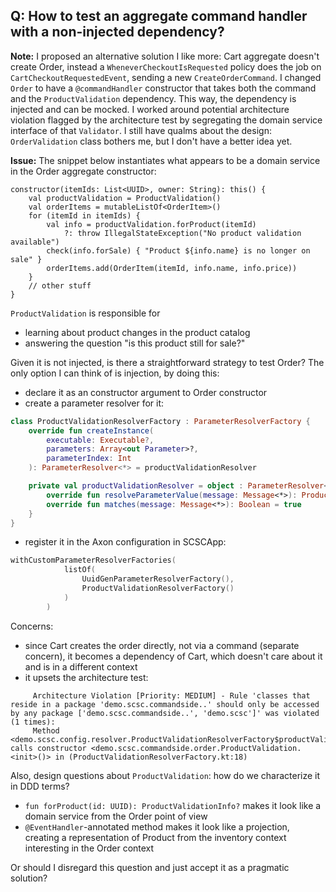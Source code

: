 ## Q: How to test an aggregate command handler with a non-injected dependency?

**Note:**
I proposed an alternative solution I like more: Cart aggregate doesn't create Order, instead a 
`WheneverCheckoutIsRequested` policy does the job on `CartCheckoutRequestedEvent`, sending a new
`CreateOrderCommand`. I changed `Order` to have a `@commandHandler` constructor that takes both the 
command and the `ProductValidation` dependency. This way, the dependency is injected and can be mocked.
I worked around potential architecture violation flagged by the architecture test by segregating the
domain service interface of that `Validator`. I still have qualms about the design: `OrderValidation`
class bothers me, but I don't have a better idea yet.

**Issue:**
The snippet below instantiates what appears to be a domain service in the Order aggregate constructor:

```
constructor(itemIds: List<UUID>, owner: String): this() {
    val productValidation = ProductValidation()
    val orderItems = mutableListOf<OrderItem>()
    for (itemId in itemIds) {
        val info = productValidation.forProduct(itemId)
            ?: throw IllegalStateException("No product validation available")
        check(info.forSale) { "Product ${info.name} is no longer on sale" }
        orderItems.add(OrderItem(itemId, info.name, info.price))
    }
    // other stuff
}
```
`ProductValidation` is responsible for 
- learning about product changes in the product catalog
- answering the question "is this product still for sale?"

Given it is not injected, is there a straightforward strategy to test Order?
The only option I can think of is injection, by doing this: 
   - declare it as an constructor argument to Order constructor 
   - create a parameter resolver for it:
```kotlin
class ProductValidationResolverFactory : ParameterResolverFactory {
    override fun createInstance(
        executable: Executable?,
        parameters: Array<out Parameter>?,
        parameterIndex: Int
    ): ParameterResolver<*> = productValidationResolver

    private val productValidationResolver = object : ParameterResolver<ProductValidation> {
        override fun resolveParameterValue(message: Message<*>): ProductValidation = ProductValidation()
        override fun matches(message: Message<*>): Boolean = true
    }
}
```
   - register it in the Axon configuration in SCSCApp:
```kotlin
withCustomParameterResolverFactories(
            listOf(
                UuidGenParameterResolverFactory(),
                ProductValidationResolverFactory()
            )
        )
```
   Concerns: 
   - since Cart creates the order directly, not via a command (separate concern), it becomes a dependency of Cart, which doesn't care about it and is in a different context
   - it upsets the architecture test: 
```
     Architecture Violation [Priority: MEDIUM] - Rule 'classes that reside in a package 'demo.scsc.commandside..' should only be accessed by any package ['demo.scsc.commandside..', 'demo.scsc']' was violated (1 times):
     Method <demo.scsc.config.resolver.ProductValidationResolverFactory$productValidationResolver$1.resolveParameterValue(org.axonframework.messaging.Message)> calls constructor <demo.scsc.commandside.order.ProductValidation.<init>()> in (ProductValidationResolverFactory.kt:18)
```

Also, design questions about `ProductValidation`: how do we characterize it in DDD terms?
- `fun forProduct(id: UUID): ProductValidationInfo?` makes it look like a domain service from the Order point of view
- `@EventHandler`-annotated method makes it look like a projection, creating a representation of Product from the inventory context interesting in the Order context

Or should I disregard this question and just accept it as a pragmatic solution?
